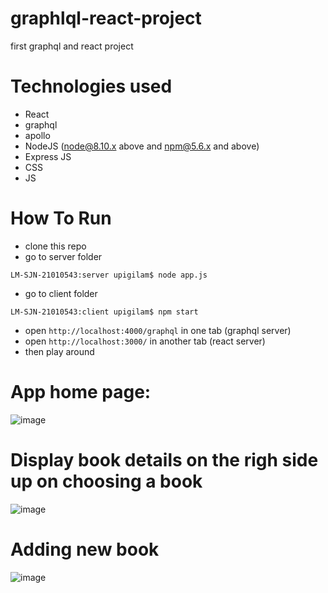 # graphlql-react-project
first graphql and react project

# Technologies used
- React
- graphql
- apollo
- NodeJS (node@8.10.x above and npm@5.6.x and above)
- Express JS
- CSS
- JS

# How To Run
- clone this repo
- go to server folder
```
LM-SJN-21010543:server upigilam$ node app.js
```
- go to client folder
```
LM-SJN-21010543:client upigilam$ npm start
```
- open `http://localhost:4000/graphql` in one tab (graphql server)
- open `http://localhost:3000/` in another tab (react server)
- then play around

# App home page:
![image](https://user-images.githubusercontent.com/4493088/50546864-b72a5f80-0be3-11e9-9969-044d97684c06.png)
# Display book details on the righ side up on choosing a book
![image](https://user-images.githubusercontent.com/4493088/50546870-d4f7c480-0be3-11e9-9b25-45d5ae88f8cd.png)
# Adding new book
![image](https://user-images.githubusercontent.com/4493088/50546881-1ee0aa80-0be4-11e9-8dcd-4e2ee83a802b.png)
